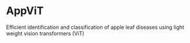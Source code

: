 # AppViT
Efficient identification and classification of apple leaf diseases using light weight vision transformers (ViT)
